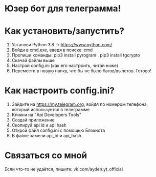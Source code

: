 # Юзер бот для телеграмма! 

# Как установить/запустить?
 1. Установи Python 3.8 -> https://www.python.com/
 2. Войди в cmd.exe, введя в поиске: cmd
 3. Пропиши команды:
pip3 install pyrogram  . 
pip3 install tgcrypto
 4. Скачай файлы выше
 5. Настрой config.ini (как его настроить, читай ниже)
 6. Перемести в новую папку, что бы не было багов/вылетов.
Готово!

# Как настроить config.ini?
 1. Зайдите на https://my.telegram.org, войдя по номером телефона, который используется в телеграмме
 2. Кликни на "Api Developers Tools"
 3. Создай приложение
 4. Скопируй api id и api hash
 5. Открой файл config.ini с помощью Блокнота
 6. В файле замени api_id и api_hash.

# Связаться со мной
Если что-то не удаётся, пишите:
vk.com/ayden.yt_official

